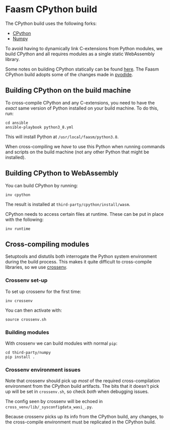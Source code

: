 # Faasm CPython build

The CPython build uses the following forks:

- [CPython](https://github.com/Shillaker/cpython/tree/faasm)
- [Numpy](https://github.com/Shillaker/numpy/tree/faasm)

To avoid having to dynamically link C-extensions from Python modules, we build 
CPython and all requires modules as a single static WebAssembly library.

Some notes on building CPython statically can be found
[here](https://wiki.python.org/moin/BuildStatically). The Faasm CPython build 
adopts some of the changes made in 
[pyodide](https://github.com/iodide-project/pyodide).

## Building CPython on the build machine

To cross-compile CPython and any C-extensions, you need to have the _exact_ 
same version of Python installed on your build machine. To do this, run:

```
cd ansible
ansible-playbook python3_8.yml
```

This will install Python at `/usr/local/faasm/python3.8`.

When cross-compiling we _have_ to use this Python when running commands and
scripts on the build machine (not any other Python that might be installed).

## Building CPython to WebAssembly

You can build CPython by running:

```
inv cpython
```

The result is installed at `third-party/cpython/install/wasm`.

CPython needs to access certain files at runtime. These can be put in place with
the following:

```
inv runtime
```

## Cross-compiling modules

Setuptools and distutils both interrogate the Python system environment during
the build process. This makes it quite difficult to cross-compile libraries, so
we use [crossenv](https://github.com/benfogle/crossenv).

### Crossenv set-up

To set up crossenv for the first time:

```
inv crossenv
```

You can then activate with:

```
source crossenv.sh
```

### Building modules

With crossenv we can build modules with normal `pip`:

```
cd third-party/numpy
pip install .
```

### Crossenv environment issues

Note that crossenv should pick up _most_ of the required cross-compilation
environment from the CPython build artifacts. The bits that it doesn't pick up
will be set in `crossenv.sh`, so check _both_ when debugging issues.

The config seen by crossenv will be echoed in 
`cross_venv/lib/_sysconfigdata_wasi_.py`. 

Because crossenv picks up its info from the CPython build, any changes, to the 
cross-compile environment must be replicated in the CPython build.

